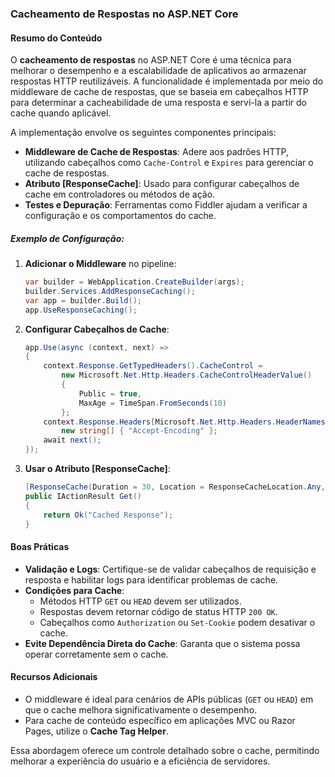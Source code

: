 ### Cacheamento de Respostas no ASP.NET Core

#### Resumo do Conteúdo
O **cacheamento de respostas** no ASP.NET Core é uma técnica para melhorar o desempenho e a escalabilidade de aplicativos ao armazenar respostas HTTP reutilizáveis. A funcionalidade é implementada por meio do middleware de cache de respostas, que se baseia em cabeçalhos HTTP para determinar a cacheabilidade de uma resposta e serví-la a partir do cache quando aplicável.

A implementação envolve os seguintes componentes principais:

- **Middleware de Cache de Respostas**: Adere aos padrões HTTP, utilizando cabeçalhos como `Cache-Control` e `Expires` para gerenciar o cache de respostas.
- **Atributo [ResponseCache]**: Usado para configurar cabeçalhos de cache em controladores ou métodos de ação.
- **Testes e Depuração**: Ferramentas como Fiddler ajudam a verificar a configuração e os comportamentos do cache.

##### Exemplo de Configuração:
1. **Adicionar o Middleware** no pipeline:
   ```csharp
   var builder = WebApplication.CreateBuilder(args);
   builder.Services.AddResponseCaching();
   var app = builder.Build();
   app.UseResponseCaching();
   ```

2. **Configurar Cabeçalhos de Cache**:
   ```csharp
   app.Use(async (context, next) =>
   {
       context.Response.GetTypedHeaders().CacheControl =
           new Microsoft.Net.Http.Headers.CacheControlHeaderValue()
           {
               Public = true,
               MaxAge = TimeSpan.FromSeconds(10)
           };
       context.Response.Headers[Microsoft.Net.Http.Headers.HeaderNames.Vary] =
           new string[] { "Accept-Encoding" };
       await next();
   });
   ```

3. **Usar o Atributo [ResponseCache]**:
   ```csharp
   [ResponseCache(Duration = 30, Location = ResponseCacheLocation.Any, NoStore = false)]
   public IActionResult Get()
   {
       return Ok("Cached Response");
   }
   ```

#### Boas Práticas
- **Validação e Logs**: Certifique-se de validar cabeçalhos de requisição e resposta e habilitar logs para identificar problemas de cache.
- **Condições para Cache**:
  - Métodos HTTP `GET` ou `HEAD` devem ser utilizados.
  - Respostas devem retornar código de status HTTP `200 OK`.
  - Cabeçalhos como `Authorization` ou `Set-Cookie` podem desativar o cache.
- **Evite Dependência Direta do Cache**: Garanta que o sistema possa operar corretamente sem o cache.

#### Recursos Adicionais
- O middleware é ideal para cenários de APIs públicas (`GET` ou `HEAD`) em que o cache melhora significativamente o desempenho.
- Para cache de conteúdo específico em aplicações MVC ou Razor Pages, utilize o **Cache Tag Helper**. 

Essa abordagem oferece um controle detalhado sobre o cache, permitindo melhorar a experiência do usuário e a eficiência de servidores.